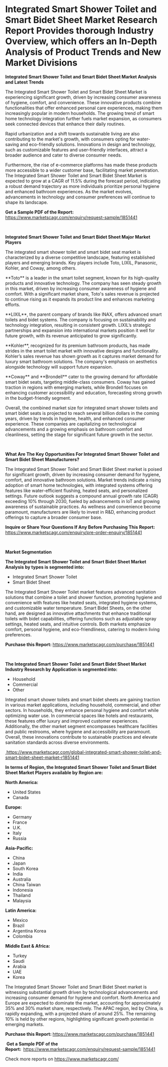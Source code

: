 <p><h1>Integrated Smart Shower Toilet and Smart Bidet Sheet Market Research Report Provides thorough Industry Overview, which offers an In-Depth Analysis of Product Trends and New Market Divisions</h1></p><p><strong>Integrated Smart Shower Toilet and Smart Bidet Sheet Market Analysis and Latest Trends</strong></p>
<p><p>The Integrated Smart Shower Toilet and Smart Bidet Sheet Market is experiencing significant growth, driven by increasing consumer awareness of hygiene, comfort, and convenience. These innovative products combine functionalities that offer enhanced personal care experiences, making them increasingly popular in modern households. The growing trend of smart home technology integration further fuels market expansion, as consumers seek connected devices that enhance their daily routines.</p><p>Rapid urbanization and a shift towards sustainable living are also contributing to the market's growth, with consumers opting for water-saving and eco-friendly solutions. Innovations in design and technology, such as customizable features and user-friendly interfaces, attract a broader audience and cater to diverse consumer needs. </p><p>Furthermore, the rise of e-commerce platforms has made these products more accessible to a wider customer base, facilitating market penetration. The Integrated Smart Shower Toilet and Smart Bidet Sheet Market is expected to grow at a CAGR of 11.5% during the forecast period, indicating a robust demand trajectory as more individuals prioritize personal hygiene and enhanced bathroom experiences. As the market evolves, advancements in technology and consumer preferences will continue to shape its landscape.</p></p>
<p><strong>Get a Sample PDF of the Report:&nbsp;</strong> <a href="https://www.marketscagr.com/enquiry/request-sample/1851441?utm_campaign=2944&utm_medium=2&utm_source=Github&utm_content=ia&utm_term=26032025&utm_id=integrated-smart-shower-toilet-and-smart-bidet-sheet">https://www.marketscagr.com/enquiry/request-sample/1851441</a></p>
<p>&nbsp;</p>
<p><strong>Integrated Smart Shower Toilet and Smart Bidet Sheet Major Market Players</strong></p>
<p><p>The integrated smart shower toilet and smart bidet seat market is characterized by a diverse competitive landscape, featuring established players and emerging brands. Key players include Toto, LIXIL, Panasonic, Kohler, and Coway, among others.</p><p>**Toto** is a leader in the smart toilet segment, known for its high-quality products and innovative technology. The company has seen steady growth in this market, driven by increasing consumer awareness of hygiene and comfort. With a significant market share, Toto's sales revenue is projected to continue rising as it expands its product line and enhances marketing efforts.</p><p>**LIXIL**, the parent company of brands like INAX, offers advanced smart toilets and bidet systems. The company is focusing on sustainability and technology integration, resulting in consistent growth. LIXIL’s strategic partnerships and expansion into international markets position it well for future growth, with its revenue anticipated to grow significantly.</p><p>**Kohler**, recognized for its premium bathroom products, has made strides in the smart toilet market with innovative designs and functionality. Kohler’s sales revenue has shown growth as it captures market demand for luxury smart bathroom solutions. The company's emphasis on aesthetics alongside technology will support future expansion.</p><p>**Coway** and **Brondell** cater to the growing demand for affordable smart bidet seats, targeting middle-class consumers. Coway has gained traction in regions with emerging markets, while Brondell focuses on enhancing customer accessibility and education, forecasting strong growth in the budget-friendly segment.</p><p>Overall, the combined market size for integrated smart shower toilets and smart bidet seats is projected to reach several billion dollars in the coming years, driven by trends in hygiene, health, and enhanced consumer experience. These companies are capitalizing on technological advancements and a growing emphasis on bathroom comfort and cleanliness, setting the stage for significant future growth in the sector.</p></p>
<p>&nbsp;</p>
<p><strong>What Are The Key Opportunities For Integrated Smart Shower Toilet and Smart Bidet Sheet Manufacturers?</strong></p>
<p><p>The Integrated Smart Shower Toilet and Smart Bidet Sheet market is poised for significant growth, driven by increasing consumer demand for hygiene, comfort, and innovative bathroom solutions. Market trends indicate a rising adoption of smart home technologies, with integrated systems offering features like water-efficient flushing, heated seats, and personalized settings. Future outlook suggests a compound annual growth rate (CAGR) exceeding 10% through 2030, fueled by advancements in IoT and growing awareness of sustainable practices. As wellness and convenience become paramount, manufacturers are likely to invest in R&D, enhancing product offerings to capture a broader consumer base.</p></p>
<p><strong>Inquire or Share Your Questions If Any Before Purchasing This Report:</strong> <a href="https://www.marketscagr.com/enquiry/pre-order-enquiry/1851441?utm_campaign=2944&utm_medium=2&utm_source=Github&utm_content=ia&utm_term=26032025&utm_id=integrated-smart-shower-toilet-and-smart-bidet-sheet">https://www.marketscagr.com/enquiry/pre-order-enquiry/1851441</a></p>
<p>&nbsp;</p>
<p><strong>Market Segmentation</strong></p>
<p><strong>The Integrated Smart Shower Toilet and Smart Bidet Sheet Market Analysis by types is segmented into:</strong></p>
<p><ul><li>Integrated Smart Shower Toilet</li><li>Smart Bidet Sheet</li></ul></p>
<p><p>The Integrated Smart Shower Toilet market features advanced sanitation solutions that combine a toilet and shower function, promoting hygiene and convenience with features like heated seats, integrated hygiene systems, and customizable water temperature. Smart Bidet Sheets, on the other hand, are designed as innovative attachments that enhance traditional toilets with bidet capabilities, offering functions such as adjustable spray settings, heated seats, and intuitive controls. Both markets emphasize comfort, personal hygiene, and eco-friendliness, catering to modern living preferences.</p></p>
<p><strong>Purchase this Report:&nbsp;</strong><a href="https://www.marketscagr.com/purchase/1851441?utm_campaign=2944&utm_medium=2&utm_source=Github&utm_content=ia&utm_term=26032025&utm_id=integrated-smart-shower-toilet-and-smart-bidet-sheet">https://www.marketscagr.com/purchase/1851441</a></p>
<p>&nbsp;</p>
<p><strong>The Integrated Smart Shower Toilet and Smart Bidet Sheet Market Industry Research by Application is segmented into:</strong></p>
<p><ul><li>Household</li><li>Commercial</li><li>Other</li></ul></p>
<p><p>Integrated smart shower toilets and smart bidet sheets are gaining traction in various market applications, including household, commercial, and other sectors. In households, they enhance personal hygiene and comfort while optimizing water use. In commercial spaces like hotels and restaurants, these features offer luxury and improved customer experiences. Additionally, the other market segment encompasses healthcare facilities and public restrooms, where hygiene and accessibility are paramount. Overall, these innovations contribute to sustainable practices and elevate sanitation standards across diverse environments.</p></p>
<p><a href="https://www.marketscagr.com/global-integrated-smart-shower-toilet-and-smart-bidet-sheet-market-r1851441?utm_campaign=2944&utm_medium=2&utm_source=Github&utm_content=ia&utm_term=26032025&utm_id=integrated-smart-shower-toilet-and-smart-bidet-sheet">&nbsp;https://www.marketscagr.com/global-integrated-smart-shower-toilet-and-smart-bidet-sheet-market-r1851441</a></p>
<p><strong>In terms of Region, the Integrated Smart Shower Toilet and Smart Bidet Sheet Market Players available by Region are:</strong></p>
<p>
    <p> <strong> North America: </strong>
        <ul>
            <li>United States</li>
            <li>Canada</li>
        </ul>
        </p> 
    <p> <strong> Europe: </strong>
        <ul>
            <li>Germany</li>
            <li>France</li>
            <li>U.K.</li>
            <li>Italy</li>
            <li>Russia</li>
        </ul>
        </p> 
    <p> <strong> Asia-Pacific: </strong>
        <ul>
            <li>China</li>
            <li>Japan</li>
            <li>South Korea</li>
            <li>India</li>
            <li>Australia</li>
            <li>China Taiwan</li>
            <li>Indonesia</li>
            <li>Thailand</li>
            <li>Malaysia</li>
        </ul>
        </p> 
    <p> <strong> Latin America: </strong>
        <ul>
            <li>Mexico</li>
            <li>Brazil</li>
            <li>Argentina Korea</li>
            <li>Colombia</li>
        </ul>
        </p> 
    <p> <strong> Middle East & Africa: </strong>
        <ul>
            <li>Turkey</li>
            <li>Saudi</li>
            <li>Arabia</li>
            <li>UAE</li>
            <li>Korea</li>
        </ul>
    </p>
    </p>
<p><p>The Integrated Smart Shower Toilet and Smart Bidet Sheet market is witnessing substantial growth driven by technological advancements and increasing consumer demand for hygiene and comfort. North America and Europe are expected to dominate the market, accounting for approximately 35% and 30% market share, respectively. The APAC region, led by China, is rapidly expanding, with a projected share of around 25%. The remaining 10% is held by other regions, highlighting significant growth potential in emerging markets.</p></p>
<p><strong>Purchase this Report: </strong><a href="https://www.marketscagr.com/purchase/1851441?utm_campaign=2944&utm_medium=2&utm_source=Github&utm_content=ia&utm_term=26032025&utm_id=integrated-smart-shower-toilet-and-smart-bidet-sheet">https://www.marketscagr.com/purchase/1851441</a></p>
<p>&nbsp;<strong>Get a Sample PDF of the Report:&nbsp;&nbsp;</strong><a href="https://www.marketscagr.com/enquiry/request-sample/1851441?utm_campaign=2944&utm_medium=2&utm_source=Github&utm_content=ia&utm_term=26032025&utm_id=integrated-smart-shower-toilet-and-smart-bidet-sheet">https://www.marketscagr.com/enquiry/request-sample/1851441</a></p>
<p><strong></strong></p>
<p>Check more reports on <a href="https://www.marketscagr.com/?utm_campaign=2944&utm_medium=2&utm_source=Github&utm_content=ia&utm_term=26032025&utm_id=integrated-smart-shower-toilet-and-smart-bidet-sheet">https://www.marketscagr.com/</a></p>